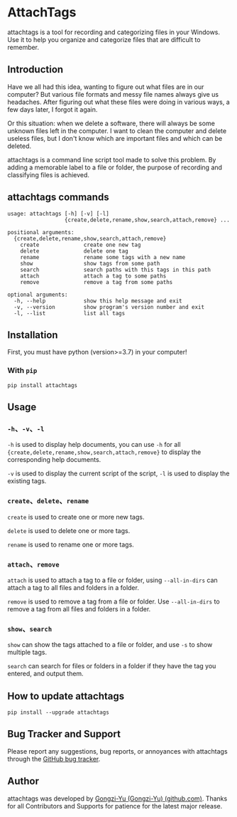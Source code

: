 # AttachTags

attachtags is a tool for recording and categorizing files in your Windows. Use it to help you organize and categorize files that are difficult to remember.

## Introduction

Have we all had this idea, wanting to figure out what files are in our computer? But various file formats and messy file names always give us headaches. After figuring out what these files were doing in various ways, a few days later, I forgot it again.

Or this situation: when we delete a software, there will always be some unknown files left in the computer. I want to clean the computer and delete useless files, but I don't know which are important files and which can be deleted.

attachtags is a command line script tool made to solve this problem. By adding a memorable label to a file or folder, the purpose of recording and classifying files is achieved.

## attachtags commands

```
usage: attachtags [-h] [-v] [-l]
                  {create,delete,rename,show,search,attach,remove} ...

positional arguments:
  {create,delete,rename,show,search,attach,remove}
    create              create one new tag
    delete              delete one tag
    rename              rename some tags with a new name
    show                show tags from some path
    search              search paths with this tags in this path
    attach              attach a tag to some paths
    remove              remove a tag from some paths

optional arguments:
  -h, --help            show this help message and exit
  -v, --version         show program's version number and exit
  -l, --list            list all tags
```

## Installation

First, you must have python (version>=3.7) in your computer!

### With `pip`

```
pip install attachtags
```

## Usage

### `-h`、`-v`、`-l`

`-h` is used to display help documents, you can use `-h` for all `{create,delete,rename,show,search,attach,remove}` to display the corresponding help documents.

`-v` is used to display the current script of the script, `-l` is used to display the existing tags.

### `create`、`delete`、`rename`

`create` is used to create one or more new tags.

`delete` is used to delete one or more tags.

`rename` is used to rename one or more tags.

### `attach`、`remove`

`attach` is used to attach a tag to a file or folder, using `--all-in-dirs` can attach a tag to all files and folders in a folder.

`remove` is used to remove a tag from a file or folder. Use `--all-in-dirs` to remove a tag from all files and folders in a folder.

### `show`、`search`

`show` can show the tags attached to a file or folder, and use `-s` to show multiple tags.

`search` can search for files or folders in a folder if they have the tag you entered, and output them.

## How to update attachtags

```
pip install --upgrade attachtags
```

## Bug Tracker and Support

Please report any suggestions, bug reports, or annoyances with attachtags through the [GitHub bug tracker](https://github.com/Gongzi-Yu/attachtags/issues).

## Author

attachtags was developed by [Gongzi-Yu (Gongzi-Yu) (github.com)](https://github.com/Gongzi-Yu).
Thanks for all Contributors and Supports for patience for the latest major release.
